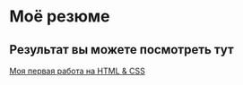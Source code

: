 # Моё резюме

## Результат вы можете посмотреть тут

[Моя первая работа на HTML & CSS](https://andreyshchebinho.github.io/resume/)
